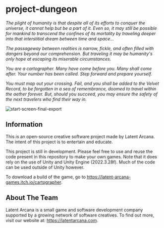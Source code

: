 # project-dungeon

_The plight of humanity is that despite all of its efforts to conquer the universe, it cannot help but be a part of it. Even so, it may still be possible for mankind to transcend the confines of its mortality by traveling deeper into that interstitial dream between time and space..._

_The passageway between realities is narrow, fickle, and often filled with dangers beyond our comprehension. But traveling it may be humanity's only hope at escaping its miserable circumstances._

_You are a cartographer. Many have come before you. Many shall come after. Your number has been called. Step forward and prepare yourself._

_You must map out your crossing. Fail, and you shall be added to the Velvet Record, to be forgotten in a sea of remembrance, doomed to travel within the aether forever. But, should you succeed, you may ensure the safety of the next travelers who find their way in._

![start-screen-final-export](https://github.com/user-attachments/assets/eaced089-3ae9-4a51-b382-77e3f2779d03)


## Information

This is an open-source creative software project made by Latent Arcana. The intent of this project is to entertain and educate. 

This project is still in development. Please feel free to use and reuse the code present in this repository to make your own games. Note that it does rely on the use of Unity and Unity Engine (2022.3.28f). Much of the code can be used outside of Unity however.

To download a build of the game, go to https://latent-arcana-games.itch.io/cartographer.


## About The Team
Latent Arcana is a small game and software development company supported by a growing network of software creatives. To find out more, visit our website at: https://latentarcana.com.
